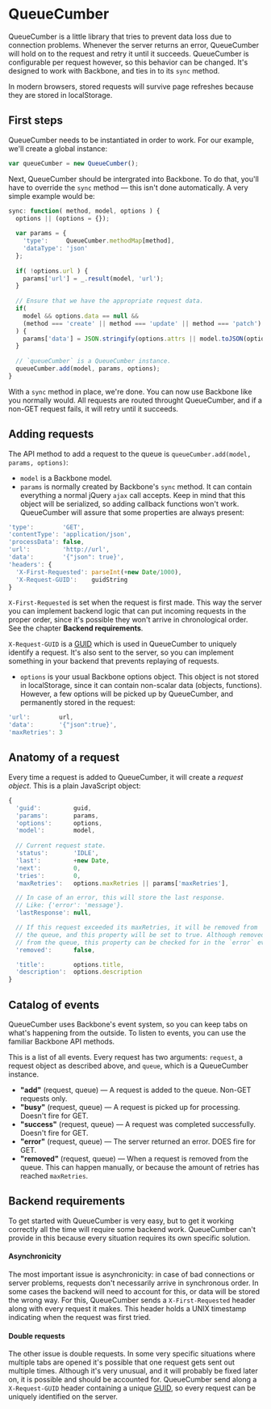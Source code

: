 QueueCumber
===========

QueueCumber is a little library that tries to prevent data loss due to connection problems. Whenever the server returns an error, QueueCumber will hold on to the request and retry it until it succeeds. QueueCumber is configurable per request however, so this behavior can be changed. It's designed to work with Backbone, and ties in to its `sync` method.

In modern browsers, stored requests will survive page refreshes because they are stored in localStorage.


First steps
-----------
QueueCumber needs to be instantiated in order to work. For our example, we'll create a global instance:

```javascript
var queueCumber = new QueueCumber();
```

Next, QueueCumber should be intergrated into Backbone. To do that, you'll have to override the `sync` method — this isn't done automatically. A very simple example would be:

```javascript
sync: function( method, model, options ) {
  options || (options = {});
  
  var params = {
    'type':     QueueCumber.methodMap[method],
    'dataType': 'json'
  };
  
  if( !options.url ) {
    params['url'] = _.result(model, 'url');
  }
  
  // Ensure that we have the appropriate request data.
  if(
    model && options.data == null &&
    (method === 'create' || method === 'update' || method === 'patch')
  ) {
    params['data'] = JSON.stringify(options.attrs || model.toJSON(options));
  }
  
  // `queueCumber` is a QueueCumber instance. 
  queueCumber.add(model, params, options);
}
```

With a `sync` method in place, we're done. You can now use Backbone like you normally would. All requests are routed throught QueueCumber, and if a non-GET request fails, it will retry until it succeeds.


Adding requests
---------------
The API method to add a request to the queue is `queueCumber.add(model, params, options)`:

* `model` is a Backbone model.
* `params` is normally created by Backbone's `sync` method. It can contain everything a normal jQuery `ajax` call accepts. Keep in mind that this object will be serialized, so adding callback functions won't work. QueueCumber will assure that some properties are always present:
```javascript
'type':        'GET',
'contentType': 'application/json',
'processData': false,
'url':         'http://url',
'data':        '{"json": true}',
'headers': {
  'X-First-Requested': parseInt(+new Date/1000),
  'X-Request-GUID':    guidString
}
```
  `X-First-Requested` is set when the request is first made. This way the server you can implement backend logic that can put incoming requests in the proper order, since it's possible they won't arrive in chronological order. See the chapter **Backend requirements**.
  
  `X-Request-GUID` is a [GUID](http://en.wikipedia.org/wiki/Globally_unique_identifier) which is used in QueueCumber to uniquely identify a request. It's also sent to the server, so you can implement something in your backend that prevents replaying of requests.
* `options` is your usual Backbone options object. This object is not stored in localStorage, since it can contain non-scalar data (objects, functions). However, a few options will be picked up by QueueCumber, and permanently stored in the request:
```javascript
'url':        url,
'data':       '{"json":true}',
'maxRetries': 3
```


Anatomy of a request
--------------------
Every time a request is added to QueueCumber, it will create a *request object*. This is a plain JavaScript object:

```javascript
{
  'guid':         guid,
  'params':       params,
  'options':      options,
  'model':        model,
  
  // Current request state.
  'status':       'IDLE',
  'last':         +new Date,
  'next':         0,
  'tries':        0,
  'maxRetries':   options.maxRetries || params['maxRetries'],

  // In case of an error, this will store the last response.
  // Like: {'error': 'message'}.
  'lastResponse': null,

  // If this request exceeded its maxRetries, it will be removed from
  // the queue, and this property will be set to true. Although removed
  // from the queue, this property can be checked for in the `error` event.
  'removed':      false,

  'title':        options.title,
  'description':  options.description
}
```


Catalog of events
-----------------
QueueCumber uses Backbone's event system, so you can keep tabs on what's happening from the outside. To listen to events, you can use the familiar Backbone API methods.

This is a list of all events. Every request has two arguments: `request`, a request object as described above, and `queue`, which is a QueueCumber instance.

* **"add"** (request, queue) — A request is added to the queue. Non-GET requests only.
* **"busy"** (request, queue) — A request is picked up for processing. Doesn't fire for GET.
* **"success"** (request, queue) — A request was completed successfully. Doesn't fire for GET.
* **"error"** (request, queue) — The server returned an error. DOES fire for GET.
* **"removed"** (request, queue) — When a request is removed from the queue. This can happen manually, or because the amount of retries has reached `maxRetries`.


Backend requirements
--------------------
To get started with QueueCumber is very easy, but to get it working correctly all the time will require some backend work. QueueCumber can't provide in this because every situation requires its own specific solution.

#### Asynchronicity
The most important issue is asynchronicity: in case of bad connections or server problems, requests don't necessarily arrive in synchronous order. In some cases the backend will need to account for this, or data will be stored the wrong way. For this, QueueCumber sends a `X-First-Requested` header along with every request it makes. This header holds a UNIX timestamp indicating when the request was first tried.

#### Double requests
The other issue is double requests. In some very specific situations where multiple tabs are opened it's possible that one request gets sent out multiple times. Although it's very unusual, and it will probably be fixed later on, it is possible and should be accounted for. QueueCumber send along a `X-Request-GUID` header containing a unique [GUID](http://en.wikipedia.org/wiki/Globally_unique_identifier), so every request can be uniquely identified on the server.